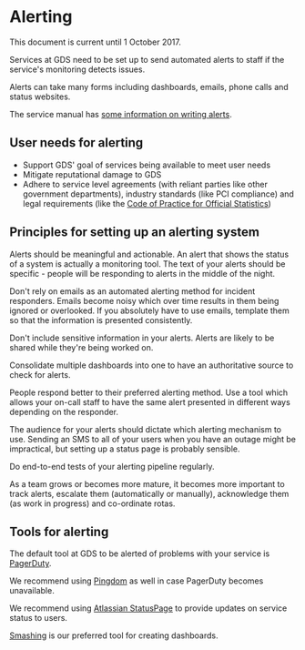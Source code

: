 # Alerting

This document is current until 1 October 2017.

Services at GDS need to be set up to send automated alerts
to staff if the service's monitoring detects issues.

Alerts can take many forms including dashboards, emails,
phone calls and status websites.

The service manual has [some information on writing alerts][service_manual_alerts].

[service_manual_alerts]: https://www.gov.uk/service-manual/technology/monitoring-the-status-of-your-service#writing-alerts

## User needs for alerting

- Support GDS' goal of services being available to meet user needs
- Mitigate reputational damage to GDS
- Adhere to service level agreements (with reliant parties like other government departments), industry standards (like PCI compliance) and legal requirements (like the [Code of Practice for Official Statistics][stats_law])

[stats_law]: https://gss.civilservice.gov.uk/about/code-of-practice/

## Principles for setting up an alerting system

Alerts should be meaningful and actionable. An alert that shows
the status of a system is actually a monitoring tool. The text of
your alerts should be specific - people will be responding to alerts
in the middle of the night.

Don't rely on emails as an automated alerting method for
incident responders. Emails become noisy which over time
results in them being ignored or overlooked. If you absolutely
have to use emails, template them so that the information is
presented consistently.

Don't include sensitive information in your alerts. Alerts are likely
to be shared while they're being worked on.

Consolidate multiple dashboards into one to have an authoritative
source to check for alerts.

People respond better to their preferred alerting method. Use a tool
which allows your on-call staff to have the same alert presented in
different ways depending on the responder.

The audience for your alerts should dictate which alerting
mechanism to use. Sending an SMS to all of your users when
you have an outage might be impractical, but setting up
a status page is probably sensible.

Do end-to-end tests of your alerting pipeline regularly.

As a team grows or becomes more mature, it becomes more important to
track alerts, escalate them (automatically or manually), acknowledge them
(as work in progress) and co-ordinate rotas.

## Tools for alerting

The default tool at GDS to be alerted of problems with your service
is [PagerDuty](https://www.pagerduty.com/).

We recommend using [Pingdom](https://www.pingdom.com/) as well
in case PagerDuty becomes unavailable.

We recommend using [Atlassian StatusPage](https://www.statuspage.io/) to
provide updates on service status to users.

[Smashing](https://github.com/Smashing/smashing) is our preferred tool
for creating dashboards.
